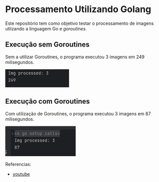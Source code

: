 # Processamento Utilizando Golang

Este repositório tem como objetivo testar o processamento de imagens utlizando a linguagem Go e *goroutines*.

## Execução sem Goroutines

Sem a utilizar Goroutines, o programa executou 3 imagens em 249 milisegundos.

![sem-goroutines](.github/img/sem-goroutines.png)

## Execução com Goroutines

Com utilização de Goroutines, o programa executou 3 imagens em 87 milisegundos.

![com-goroutines](.github/img/com-goroutines.png)

Referencias:

* [youtube](https://www.youtube.com/watch?v=neVAU4DPqIc)
